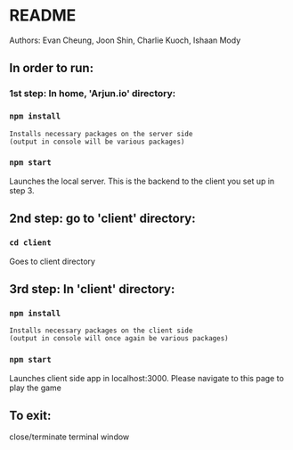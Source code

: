 # README

Authors:
Evan Cheung,
Joon Shin,
Charlie Kuoch,
Ishaan Mody

## In order to run:
### 1st step: In home, 'Arjun.io' directory:
### `npm install`

    Installs necessary packages on the server side
    (output in console will be various packages)

### `npm start`

Launches the local server. This is the backend to the client you set up in step 3.

## 2nd step: go to 'client' directory:

### `cd client`
Goes to client directory

## 3rd step: In 'client' directory:

### `npm install`

    Installs necessary packages on the client side
    (output in console will once again be various packages)

### `npm start`

Launches client side app in localhost:3000.
Please navigate to this page to play the game

## To exit:
close/terminate terminal window
